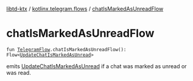 [libtd-ktx](../index.md) / [kotlinx.telegram.flows](index.md) / [chatIsMarkedAsUnreadFlow](./chat-is-marked-as-unread-flow.md)

# chatIsMarkedAsUnreadFlow

`fun `[`TelegramFlow`](../kotlinx.telegram.core/-telegram-flow/index.md)`.chatIsMarkedAsUnreadFlow(): Flow<`[`UpdateChatIsMarkedAsUnread`](https://tdlibx.github.io/td/docs/org/drinkless/td/libcore/telegram/TdApi.UpdateChatIsMarkedAsUnread.html)`>`

emits [UpdateChatIsMarkedAsUnread](https://tdlibx.github.io/td/docs/org/drinkless/td/libcore/telegram/TdApi.UpdateChatIsMarkedAsUnread.html) if a chat was marked as unread or was read.


